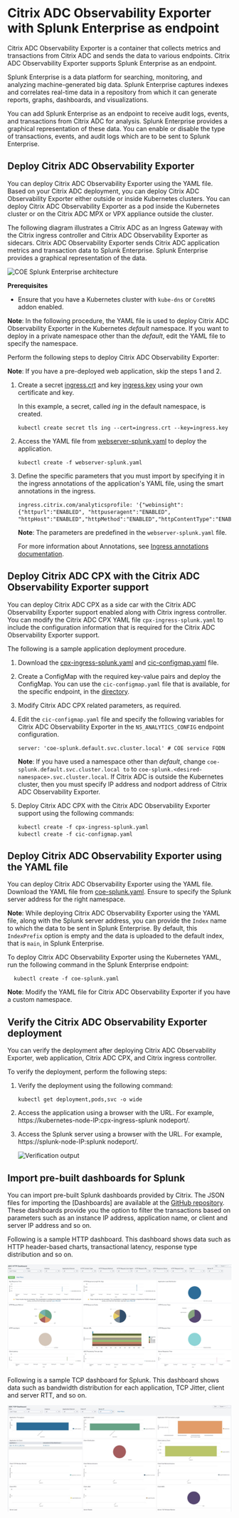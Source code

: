 # Citrix ADC Observability Exporter with Splunk Enterprise as endpoint

Citrix ADC Observability Exporter is a container that collects metrics and transactions from Citrix ADC and sends the data to various endpoints. Citrix ADC Observability Exporter supports Splunk Enterprise as an endpoint.

Splunk Enterprise is a data platform for searching, monitoring, and analyzing machine-generated big data. Splunk Enterprise captures indexes and correlates real-time data in a repository from which it can generate reports, graphs, dashboards, and visualizations.

You can add Splunk Enterprise as an endpoint to receive audit logs, events, and transactions from Citrix ADC for analysis. Splunk Enterprise provides a graphical representation of these data. You can enable or disable the type of transactions, events, and audit logs which are to be sent to Splunk Enterprise.

## Deploy Citrix ADC Observability Exporter

You can deploy Citrix ADC Observability Exporter using the YAML file. Based on your Citrix ADC deployment, you can deploy Citrix ADC Observability Exporter either outside or inside Kubernetes clusters. You can deploy Citrix ADC Observability Exporter as a pod inside the Kubernetes cluster or on the Citrix ADC MPX or VPX appliance outside the cluster.

The following diagram illustrates a Citrix ADC as an Ingress Gateway with the Citrix ingress controller and Citrix ADC Observability Exporter as sidecars. Citrix ADC Observability Exporter sends Citrix ADC application metrics and transaction data to Splunk Enterprise. Splunk Enterprise provides a graphical representation of the data.

  ![COE Splunk Enterprise architecture](media/coe-splunk-architecture.png)

**Prerequisites**

  -  Ensure that you have a Kubernetes cluster with `kube-dns` or `CoreDNS` addon enabled.

**Note**: In the following procedure, the YAML file is used to deploy Citrix ADC Observability Exporter in the Kubernetes *defauIt* namespace. If you want to deploy in a private namespace other than the *default*, edit the YAML file to specify the namespace.

Perform the following steps to deploy Citrix ADC Observability Exporter:

**Note**: If you have a pre-deployed web application, skip the steps 1 and 2.

  1.  Create a secret [ingress.crt](https://github.com/citrix/citrix-observability-exporter/blob/master/examples/ingress.crt) and key [ingress.key](https://github.com/citrix/citrix-observability-exporter/blob/master/examples/ingress.key) using your own certificate and key.
  
      In this example, a secret, called *ing* in the default namespace, is created.

          kubectl create secret tls ing --cert=ingress.crt --key=ingress.key

  2.  Access the YAML file from [webserver-splunk.yaml](https://raw.githubusercontent.com/citrix/citrix-observability-exporter/master/examples/splunk/webserver-splunk.yaml) to deploy the application.

          kubectl create -f webserver-splunk.yaml

  3.  Define the specific parameters that you must import by specifying it in the ingress annotations of the application's YAML file, using the smart annotations in the ingress.

          ingress.citrix.com/analyticsprofile: '{"webinsight": {"httpurl":"ENABLED", "httpuseragent":"ENABLED", "httpHost":"ENABLED","httpMethod":"ENABLED","httpContentType":"ENABLED"}}'

      **Note**: The parameters are predefined in the `webserver-splunk.yaml` file.

      For more information about Annotations, see [Ingress annotations documentation](https://github.com/citrix/citrix-k8s-ingress-controller/blob/666d6267e5b09683740528c5e8dd46f16d7d16e0/docs/configure/annotations.md).

## Deploy Citrix ADC CPX with the Citrix ADC Observability Exporter support

You can deploy Citrix ADC CPX as a side car with the Citrix ADC Observability Exporter support enabled along with Citrix ingress controller. You can modify the Citrix ADC CPX YAML file `cpx-ingress-splunk.yaml` to include the configuration information that is required for the Citrix ADC Observability Exporter support.

The following is a sample application deployment procedure.

  1.  Download the [cpx-ingress-splunk.yaml](https://raw.githubusercontent.com/citrix/citrix-observability-exporter/master/examples/splunk/cpx-ingress-splunk.yaml) and [cic-configmap.yaml](https://raw.githubusercontent.com/citrix/citrix-observability-exporter/master/examples/splunk/cic-configmap.yaml) file.

  2. Create a ConfigMap with the required key-value pairs and deploy the ConfigMap. You can use the `cic-configmap.yaml` file that is available, for the specific endpoint, in the [directory](https://github.com/citrix/citrix-observability-exporter/tree/master/examples).
  3.  Modify Citrix ADC CPX related parameters, as required.
  4.  Edit the `cic-configmap.yaml` file and specify the following variables for Citrix ADC Observability Exporter in the `NS_ANALYTICS_CONFIG` endpoint configuration.

          server: 'coe-splunk.default.svc.cluster.local' # COE service FQDN
  
       **Note**: If you have used a namespace other than *default*, change `coe-splunk.default.svc.cluster.local to` to `coe-splunk.<desired-namespace>.svc.cluster.local`. If Citrix ADC is outside the Kubernetes cluster, then you must specify IP address and nodport address of Citrix ADC Observability Exporter.

  5.  Deploy Citrix ADC CPX with the Citrix ADC Observability Exporter support using the following commands:

          kubectl create -f cpx-ingress-splunk.yaml
          kubectl create -f cic-configmap.yaml

## Deploy Citrix ADC Observability Exporter using the YAML file

  You can deploy Citrix ADC Observability Exporter using the YAML file. Download the YAML file from [coe-splunk.yaml](https://raw.githubusercontent.com/citrix/citrix-observability-exporter/master/examples/splunk/coe-splunk.yaml). Ensure to specify the Splunk server address for the right namespace.

  **Note**: While deploying Citrix ADC Observability Exporter using the YAML file, along with the Splunk server address, you can provide the `Index` name to which the data to be sent in Splunk Enterprise. By default, this `IndexPrefix` option is empty and the data is uploaded to the default index, that is `main`, in Splunk Enterprise.

  To deploy Citrix ADC Observability Exporter using the Kubernetes YAML, run the following command in the Splunk Enterprise endpoint:
    
      kubectl create -f coe-splunk.yaml

 **Note**: Modify the YAML file for Citrix ADC Observability Exporter if you have a custom namespace.
  
## Verify the Citrix ADC Observability Exporter deployment

You can verify the deployment after deploying Citrix ADC Observability Exporter, web application, Citrix ADC CPX, and Citrix ingress controller.

To verify the deployment, perform the following steps:

  1.  Verify the deployment using the following command:

          kubectl get deployment,pods,svc -o wide

  2.  Access the application using a browser with the URL. For example, https://kubernetes-node-IP:cpx-ingress-splunk nodeport/.

  3.  Access the Splunk server using a browser with the URL. For example, https://splunk-node-IP:splunk nodeport/.

      ![Verification output](media/splunk-verification-output.png)

## Import pre-built dashboards for Splunk

You can import pre-built Splunk dashboards provided by Citrix. The JSON files for importing the [Dashboards] are available at the [GitHub repository](https://github.com/citrix/citrix-observability-exporter/tree/master/dashboards). These dashboards provide you the option to filter the transactions based on parameters such as an instance IP address, application name, or client and server IP address and so on.

Following is a sample HTTP dashboard. This dashboard shows data such as HTTP header-based charts, transactional latency, response type distribution and so on.

 ![HTTP dashboard](media/splunk-http-dashboard.jpeg)

Following is a sample TCP dashboard for Splunk. This dashboard shows data such as bandwidth distribution for each application, TCP Jitter, client and server RTT, and so on.

![TCP dashboard](media/splunk-tcp-dashboard.jpeg)